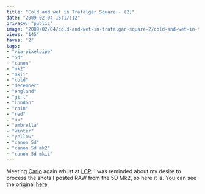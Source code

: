 ```yaml
---
title: "Cold and wet in Trafalgar Square - (2)"
date: "2009-02-04 15:17:12"
privacy: "public"
image: "2009/02/04/cold-and-wet-in-trafalgar-square-2/cold-and-wet-in-trafalgar-square-2.jpg"
views: "145"
faves: "2"
tags:
- "via-pixelpipe"
- "5d"
- "canon"
- "mk2"
- "mkii"
- "cold"
- "december"
- "england"
- "girl"
- "london"
- "rain"
- "red"
- "uk"
- "umbrella"
- "winter"
- "yellow"
- "canon 5d"
- "canon 5d mk2"
- "canon 5d mkii"
---
```

Meeting <a href="http://www.fchouse.com">Carlo</a> again whilst at <a href="http://www.londoncallingphotographers.org">LCP</a>, I was reminded about my desire to process the shots I posted RAW from the 5D Mk2, so here it is. You can see the original <a href="/photos/2008/12/05/cold-and-wet-in-trafalgar-square/">here</a><a href="/photos/2009/02/04/cold-and-wet-in-trafalgar-square-2"></a>
